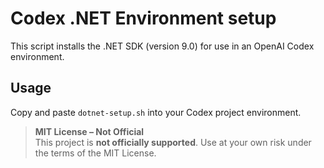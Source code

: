 # Codex .NET Environment setup

This script installs the .NET SDK (version 9.0) for use in an OpenAI Codex environment.

## Usage

Copy and paste `dotnet-setup.sh` into your Codex project environment.

> **MIT License – Not Official**  
> This project is **not officially supported**. Use at your own risk under the terms of the MIT License.

